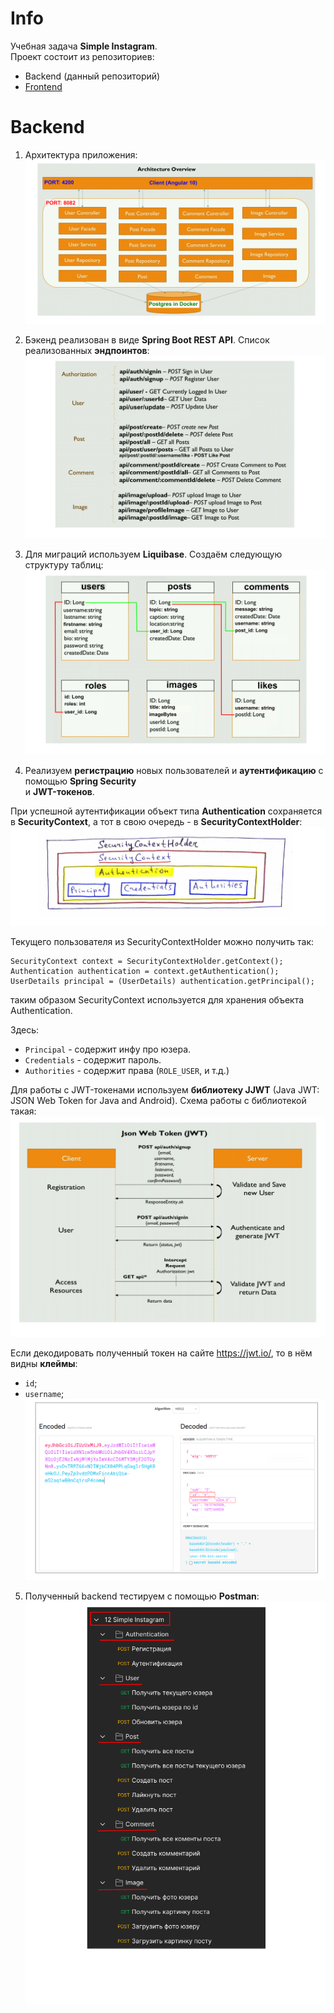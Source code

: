 # Info

Учебная задача **Simple Instagram**.  
Проект состоит из репозиториев:  
- Backend (данный репозиторий)  
- [Frontend](https://github.com/aleksey-nsk/simple-insta-frontend)  

# Backend

1. Архитектура приложения:  
   ![](screenshots/01_arch.png)

2. Бэкенд реализован в виде **Spring Boot REST API**. Список реализованных **эндпоинтов**:    
   ![](screenshots/02_endpoints.png)
      
3. Для миграций используем **Liquibase**. Создаём следующую структуру таблиц:    
   ![](screenshots/03_tables.png)
   
4. Реализуем **регистрацию** новых пользователей и **аутентификацию** с помощью **Spring Security**   
   и **JWT-токенов**.
   
При успешной аутентификации объект типа **Authentication** сохраняется в **SecurityContext**, а тот в свою
очередь - в **SecurityContextHolder**:    
![](screenshots/04_spring_security.png)  

Текущего пользователя из SecurityContextHolder можно получить так:  

    SecurityContext context = SecurityContextHolder.getContext();
    Authentication authentication = context.getAuthentication();
    UserDetails principal = (UserDetails) authentication.getPrincipal();

таким образом SecurityContext используется для хранения объекта Authentication.

Здесь:  
- `Principal` - содержит инфу про юзера. 
- `Credentials` - содержит пароль.
- `Authorities` - содержит права (`ROLE_USER`, и т.д.)

Для работы с JWT-токенами используем **библиотеку JJWT** (Java JWT: JSON Web Token for Java and Android).
Схема работы с библиотекой такая:  
![](screenshots/05_jwt.png)  

Если декодировать полученный токен на сайте https://jwt.io/, то в нём видны **клеймы**:  
- `id`;  
- `username`;   
![](screenshots/06_decode.png)  
  
5. Полученный backend тестируем с помощью **Postman**:  
   ![](screenshots/07_postman.png)  
